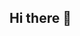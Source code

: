 ## Hi there 👋

<!--
**Pernashee/pernashee** is a ✨ _special_ ✨ repository because its `README.md` (this file) appears on your GitHub profile.

Here are some ideas to get you started:

- 🔭 I’m currently working on computational modeling for cognitive profiles behind emotion regulation and behavior. 
- 🌱 I’m currently learning learning how to code in Python and set up a portfolio on GitHub.
- 👯 I’m looking to collaborate on beginner programming projects in cognitive neuroscience.
- 🤔 I’m looking for help with all things GitHub and AI programming. 
- 💬 Ask me about my drastic career pivot.
- 📫 How to reach me: pernashee.d@gmail.com
- 😄 Pronouns: she/her
- ⚡ Fun fact: Founder in Progress!
-->
